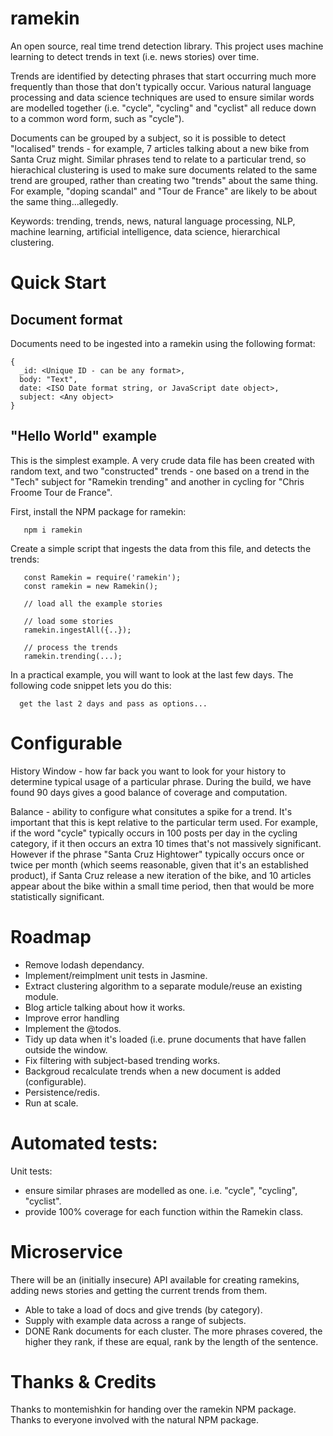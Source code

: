 # ramekin

An open source, real time trend detection library. This project uses machine learning to detect trends in text (i.e. news stories) over time.

Trends are identified by detecting phrases that start occurring much more frequently than those that don't typically occur. Various natural language processing and data science techniques are used to ensure similar words are modelled together (i.e. "cycle", "cycling" and "cyclist" all reduce down to a common word form, such as "cycle").

Documents can be grouped by a subject, so it is possible to detect "localised" trends - for example, 7 articles talking about a new bike from Santa Cruz might. Similar phrases tend to relate to a particular trend, so hierachical clustering is used to make sure documents related to the same trend are grouped, rather than creating two "trends" about the same thing. For example, "doping scandal" and "Tour de France" are likely to be about the same thing...allegedly.

Keywords: trending, trends, news, natural language processing, NLP, machine learning, artificial intelligence, data science, hierarchical clustering.

# Quick Start

## Document format

Documents need to be ingested into a ramekin using the following format:
```
{
  _id: <Unique ID - can be any format>,
  body: "Text",
  date: <ISO Date format string, or JavaScript date object>,
  subject: <Any object>
}
```

## "Hello World" example

This is the simplest example. A very crude data file has been created with random text, and two "constructed" trends - one based on a trend in the "Tech" subject for "Ramekin trending" and another in cycling for "Chris Froome Tour de France".

First, install the NPM package for ramekin:

```
   npm i ramekin
```

Create a simple script that ingests the data from this file, and detects the trends:

```
   const Ramekin = require('ramekin');
   const ramekin = new Ramekin();

   // load all the example stories

   // load some stories
   ramekin.ingestAll({..});

   // process the trends
   ramekin.trending(...); 
```

In a practical example, you will want to look at the last few days. The following code snippet lets you do this:

```
  get the last 2 days and pass as options...
```  

# Configurable

History Window - how far back you want to look for your history to determine typical usage of a particular phrase. During the build, we have found 90 days gives a good balance of coverage and computation.

Balance - ability to configure what consitutes a spike for a trend. It's important that this is kept relative to the particular term used. For example, if the word "cycle" typically occurs in 100 posts per day in the cycling category, if it then occurs an extra 10 times that's not massively significant. However if the phrase "Santa Cruz Hightower" typically occurs once or twice per month (which seems reasonable, given that it's an established product), if Santa Cruz release a new iteration of the bike, and 10 articles appear about the bike within a small time period, then that would be more statistically significant.

# Roadmap

* Remove lodash dependancy.
* Implement/reimplment unit tests in Jasmine.
* Extract clustering algorithm to a separate module/reuse an existing module.
* Blog article talking about how it works.
* Improve error handling
* Implement the @todos.
* Tidy up data when it's loaded (i.e. prune documents that have fallen outside the window.
* Fix filtering with subject-based trending works.
* Backgroud recalculate trends when a new document is added (configurable).
* Persistence/redis.
* Run at scale.

# Automated tests:

Unit tests:

* ensure similar phrases are modelled as one. i.e. "cycle", "cycling", "cyclist".
* provide 100% coverage for each function within the Ramekin class.

# Microservice

There will be an (initially insecure) API available for creating ramekins, adding news stories and getting the current trends from them.

* Able to take a load of docs and give trends (by category).
* Supply with example data across a range of subjects.
* DONE Rank documents for each cluster. The more phrases covered, the higher they rank, if these are equal, rank by the length of the sentence.

# Thanks & Credits

Thanks to montemishkin for handing over the ramekin NPM package.
Thanks to everyone involved with the natural NPM package.